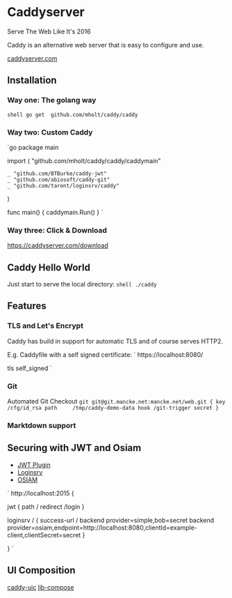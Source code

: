 
# Caddyserver

Serve The Web Like It's 2016

Caddy is an alternative web server that is easy to configure and use.

[caddyserver.com](http://caddyserver.com/)

## Installation

### Way one: The golang way
`shell
go get  github.com/mholt/caddy/caddy
`

### Way two: Custom Caddy
`go
package main

import (
    "github.com/mholt/caddy/caddy/caddymain"

    _ "github.com/BTBurke/caddy-jwt"
    _ "github.com/abiosoft/caddy-git"
    _ "github.com/tarent/loginsrv/caddy"
)

func main() {
        caddymain.Run()
}
`

### Way three: Click & Download

https://caddyserver.com/download


## Caddy Hello World

Just start to serve the local directory:
`shell
./caddy
`

## Features

### TLS and Let's Encrypt
Caddy has build in support for automatic TLS
and of course serves HTTP2.

E.g. Caddyfile with a self signed certificate:
`
https://localhost:8080/

tls self_signed
`

### Git
Automated Git Checkout
`
git git@git.mancke.net:mancke.net/web.git {
                key      /cfg/id_rsa
                path     /tmp/caddy-demo-data
                hook /git-trigger secret
}
`

### Marktdown support


## Securing with JWT and Osiam

* [JWT Plugin](https://github.com/BTBurke/caddy-jwt)
* [Loginsrv](https://github.com/tarent/loginsrv)
* [OSIAM](https://osiam.org/)

`
http://localhost:2015 {

  jwt {
    path /
    redirect /login
  }
  
  loginsrv / {
    success-url /
    backend provider=simple,bob=secret
    backend provider=osiam,endpoint=http://localhost:8080,clientId=example-client,clientSecret=secret
  }

}
`


## UI Composition

[caddy-uic](https://github.com/smancke/caddy-uic/)
[lib-compose](https://github.com/tarent/lib-compose/blob/master/composition/README.md)

